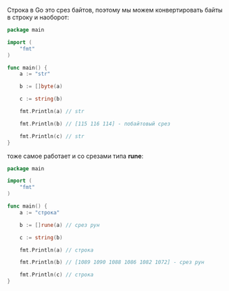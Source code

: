 Строка в Go это срез байтов, поэтому мы можем конвертировать байты в строку и наоборот:

```go
package main

import (
    "fmt"
)

func main() {
    a := "str"

    b := []byte(a)

    c := string(b)

    fmt.Println(a) // str

    fmt.Println(b) // [115 116 114] - побайтовый срез

    fmt.Println(c) // str
}
```

тоже самое работает и со срезами типа **rune**:

```go
package main

import (
    "fmt"
)

func main() {
    a := "строка"

    b := []rune(a) // срез рун

    c := string(b)

    fmt.Println(a) // строка

    fmt.Println(b) // [1089 1090 1088 1086 1082 1072] - срез рун

    fmt.Println(c) // строка
}
```